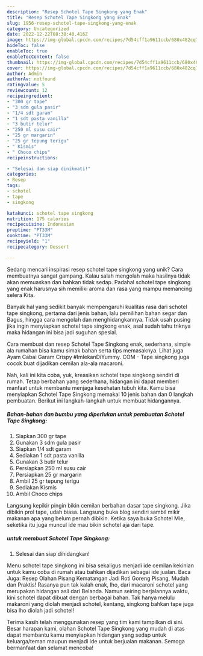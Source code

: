 ```yaml
---
description: "Resep Schotel Tape Singkong yang Enak"
title: "Resep Schotel Tape Singkong yang Enak"
slug: 1956-resep-schotel-tape-singkong-yang-enak
category: Uncategorized
date: 2022-12-22T08:38:40.416Z
image: https://img-global.cpcdn.com/recipes/7d54cff1a9611ccb/680x482cq70/schotel-tape-singkong-foto-resep-utama.jpg
hideToc: false
enableToc: true
enableTocContent: false
thumbnail: https://img-global.cpcdn.com/recipes/7d54cff1a9611ccb/680x482cq70/schotel-tape-singkong-foto-resep-utama.jpg
cover: https://img-global.cpcdn.com/recipes/7d54cff1a9611ccb/680x482cq70/schotel-tape-singkong-foto-resep-utama.jpg
author: Admin
authorAv: notfound
ratingvalue: 5
reviewcount: 12
recipeingredient:
- "300 gr tape"
- "3 sdm gula pasir"
- "1/4 sdt garam"
- "1 sdt pasta vanilla"
- "3 butir telur"
- "250 ml susu cair"
- "25 gr margarin"
- "25 gr tepung terigu"
- " Kismis"
- " Choco chips"
recipeinstructions:

- "Selesai dan siap dinikmati!"
categories:
- Resep
tags:
- schotel
- tape
- singkong

katakunci: schotel tape singkong 
nutrition: 175 calories
recipecuisine: Indonesian
preptime: "PT33M"
cooktime: "PT33M"
recipeyield: "1"
recipecategory: Dessert

---
```





Sedang mencari inspirasi resep schotel tape singkong yang unik? Cara membuatnya sangat gampang. Kalau salah mengolah maka hasilnya tidak akan memuaskan dan bahkan tidak sedap. Padahal schotel tape singkong yang enak harusnya sih memiliki aroma dan rasa yang mampu memancing selera Kita.





Banyak hal yang sedikit banyak mempengaruhi kualitas rasa dari schotel tape singkong, pertama dari jenis bahan, lalu pemilihan bahan segar dan Bagus, hingga cara mengolah dan menghidangkannya. Tidak usah pusing jika ingin menyiapkan schotel tape singkong enak,      asal sudah tahu triknya maka hidangan ini bisa jadi suguhan spesial.














Cara membuat dan resep Schotel Tape Singkong enak, sederhana, simple ala rumahan bisa kamu simak bahan serta tips memasaknya. Lihat juga Ayam Cabai Garam Crispy #ImlekanDiYummy. COM - Tape singkong juga cocok buat dijadikan cemilan ala-ala macaroni.






Nah, kali ini kita coba, yuk, kreasikan schotel tape singkong sendiri di rumah. Tetap berbahan yang sederhana, hidangan ini dapat memberi manfaat untuk membantu menjaga kesehatan tubuh kita. Kamu bisa menyiapkan Schotel Tape Singkong memakai 10 jenis bahan dan 0 langkah pembuatan. Berikut ini langkah-langkah untuk membuat hidangannya.

<!--inarticleads1-->

##### Bahan-bahan dan bumbu yang diperlukan untuk pembuatan Schotel Tape Singkong:

1. Siapkan 300 gr tape
1. Gunakan 3 sdm gula pasir
1. Siapkan 1/4 sdt garam
1. Sediakan 1 sdt pasta vanilla
1. Gunakan 3 butir telur
1. Persiapkan 250 ml susu cair
1. Persiapkan 25 gr margarin
1. Ambil 25 gr tepung terigu
1. Sediakan  Kismis
1. Ambil  Choco chips


Langsung kepikir pingin bikin cemilan berbahan dasar tape singkong. Jika dibikin prol tape, udah biasa. Langsung buka blog sendiri sambil mikir makanan apa yang belum pernah dibikin. Ketika saya buka Schotel Mie, seketika itu juga muncul ide mau bikin schotel aja dari tape. 

<!--inarticleads2-->

#####  untuk membuat Schotel Tape Singkong:


1. Selesai dan siap dihidangkan!

Menu schotel tape singkong ini bisa sekaligus menjadi ide cemilan kekinian untuk kamu coba di rumah atau bahkan dijadikan sebagai ide jualan. Baca Juga: Resep Olahan Pisang Kematangan Jadi Roti Goreng Pisang, Mudah dan Praktis! Rasanya pun tak kalah enak, lho, dari macaroni schotel yang merupakan hidangan asli dari Belanda. Namun seiring berjalannya waktu, kini schotel dapat dibuat dengan berbagai bahan. Tak hanya melulu makaroni yang diolah menjadi schotel, kentang, singkong bahkan tape juga bisa lho diolah jadi schotel! 

Terima kasih telah menggunakan resep yang tim kami tampilkan di sini. Besar harapan kami, olahan Schotel Tape Singkong yang mudah di atas dapat membantu kamu menyiapkan hidangan yang sedap untuk keluarga/teman maupun menjadi ide untuk berjualan makanan. Semoga bermanfaat dan selamat mencoba!
